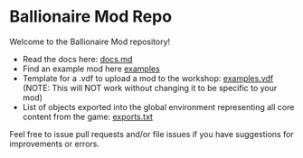 # Ballionaire Mod Repo

Welcome to the Ballionaire Mod repository!

- Read the docs here: [docs.md](docs.md)
- Find an example mod here [examples](examples/)
- Template for a .vdf to upload a mod to the workshop: [examples.vdf](examples.vdf) (NOTE: This will NOT work without changing it to be specific to your mod)
- List of objects exported into the global environment representing all core content from the game: [exports.txt](exports.txt)

Feel free to issue pull requests and/or file issues if you have suggestions for improvements or errors.
